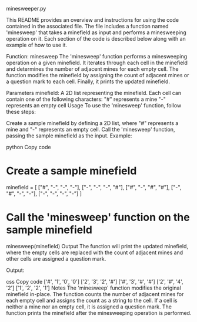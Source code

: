 minesweeper.py

This README provides an overview and instructions for using the code contained in the associated file. The file includes a function named 'minesweep' that takes a minefield as input and performs a minesweeping operation on it. Each section of the code is described below along with an example of how to use it.

Function: minesweep
The 'minesweep' function performs a minesweeping operation on a given minefield. It iterates through each cell in the minefield and determines the number of adjacent mines for each empty cell. The function modifies the minefield by assigning the count of adjacent mines or a question mark to each cell. Finally, it prints the updated minefield.

Parameters
minefield: A 2D list representing the minefield. Each cell can contain one of the following characters:
"#" represents a mine
"-" represents an empty cell
Usage
To use the 'minesweep' function, follow these steps:

Create a sample minefield by defining a 2D list, where "#" represents a mine and "-" represents an empty cell.
Call the 'minesweep' function, passing the sample minefield as the input.
Example:

python
Copy code
# Create a sample minefield
minefield = [
    ["#", "-", "-", "-"],
    ["-", "-", "-", "#"],
    ["#", "-", "#", "#"],
    ["-", "#", "-", "-"],
    ["-", "-", "-", "-"]
]

# Call the 'minesweep' function on the sample minefield
minesweep(minefield)
Output
The function will print the updated minefield, where the empty cells are replaced with the count of adjacent mines and other cells are assigned a question mark.

Output:

css
Copy code
['#', '1', '0', '0']
['2', '3', '2', '#']
['#', '3', '#', '#']
['2', '#', '4', '2']
['1', '2', '2', '1']
Notes
The 'minesweep' function modifies the original minefield in-place.
The function counts the number of adjacent mines for each empty cell and assigns the count as a string to the cell.
If a cell is neither a mine nor an empty cell, it is assigned a question mark.
The function prints the minefield after the minesweeping operation is performed.
